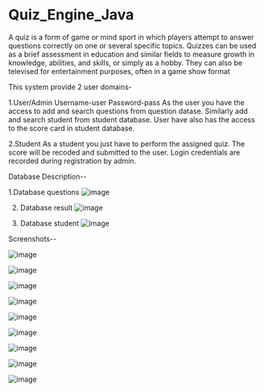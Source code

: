 # Quiz_Engine_Java

A quiz is a form of game or mind sport in which players attempt to answer questions correctly on one or several specific topics. Quizzes can be used as a brief assessment in education and similar fields to measure growth in knowledge, abilities, and skills, or simply as a hobby. They can also be televised for entertainment purposes, often in a game show format

This system provide 2 user  domains-

1.User/Admin
Username-user   Password-pass
As the user you have the access to add and search questions from question datase. Similarly add and search student from student database.
User have also has the access to the score card in student database.

2.Student
As a student you just have to perform the assigned quiz.
The score will be recoded and submitted to the user.
Login credentials are recorded during registration by admin.

Database Description--

1.Database questions
![image](https://github.com/sparshag832/Quiz_Engine_Java/assets/84582301/6b06f836-d7d7-4c81-88da-cf32b1c76d91)

2. Database result
![image](https://github.com/sparshag832/Quiz_Engine_Java/assets/84582301/eceb2303-6ecf-43f6-b97e-babe17059b8c)

3. Database student
![image](https://github.com/sparshag832/Quiz_Engine_Java/assets/84582301/a8f2e0f1-5905-44f2-9e4c-bb4d8e1de139)

Screenshots--

![image](https://github.com/sparshag832/Quiz_Engine_Java/assets/84582301/00fe54a9-0fb7-4080-9f11-baf4627e5b6e)


![image](https://github.com/sparshag832/Quiz_Engine_Java/assets/84582301/d9e65eb3-d5db-47ce-b9b7-73a961121a30)

![image](https://github.com/sparshag832/Quiz_Engine_Java/assets/84582301/fce0a351-1d3c-43b8-8d06-d55b57acd98e)

![image](https://github.com/sparshag832/Quiz_Engine_Java/assets/84582301/df3cab58-7923-463e-9022-6f4feb6afb82)

![image](https://github.com/sparshag832/Quiz_Engine_Java/assets/84582301/2d6d1140-fade-4f89-acbd-d6f7e0a113e6)

![image](https://github.com/sparshag832/Quiz_Engine_Java/assets/84582301/7ca38d3d-1429-4d83-85d4-ce6e5109cf92)

![image](https://github.com/sparshag832/Quiz_Engine_Java/assets/84582301/670e52de-3360-4763-b547-fc38777ffe23)

![image](https://github.com/sparshag832/Quiz_Engine_Java/assets/84582301/74fbd001-dcd4-48a5-826d-ab3fc9c8e1f2)

![image](https://github.com/sparshag832/Quiz_Engine_Java/assets/84582301/5d3e6549-957f-45f0-8718-970c885cef25)
